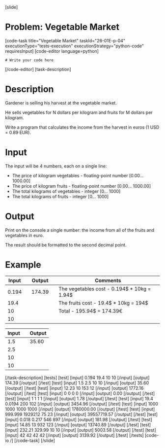 [slide]
# Problem: Vegetable Market
[code-task title="Vegetable Market" taskId="26-01E-p-04" executionType="tests-execution" executionStrategy="python-code" requiresInput]
[code-editor language=python]
```
# Write your code here
```
[/code-editor]
[task-description]
# Description
Gardener is selling his harvest at the vegetable market. 

He sells vegetables for N dollars per kilogram and fruits for M dollars per kilogram. 

Write a program that calculates the income from the harvest in euros (1 USD = 0.89 EUR).

# Input
The input will be 4 numbers, each on a single line:
- The price of kilogram vegetables - floating-point number [0.00… 1000.00]
- The price of kilogram fruits - floating-point number [0.00… 1000.00]
- The total kilograms of vegetables - integer [0… 1000]
- The total kilograms of fruits - integer [0… 1000]

# Output
Print on the console a single number: the income from all of the fruits and vegetables in euro.

The result should be formatted to the second decimal point.

# Example

| Input | | Output | | Comments |
| --- | --- | --- | --- | --- |
| 0.194 | | 174.39 | | The vegetables cost - 0.194$ \* 10kg = 1.94$ |
| 19.4 | | | | The fruits cost - 19.4$ \* 10kg  = 194$ |
| 10 | | | | Total - 195.94$ = 174.39€ |
| 10 | | | | |

| Input | | Output |
| --- | --- | --- |
| 1.5 | | 35.60 |
| 2.5 | | |
| 10 | | | 
| 10 | | | 
[/task-description]
[tests]
[test]
[input]
0.194
19.4
10
10
[/input]
[output]
174.39
[/output]
[/test]
[test]
[input]
1.5
2.5
10
10
[/input]
[output]
35.60
[/output]
[/test]
[test]
[input]
12.23
10
153
12
[/input]
[output]
1772.16
[/output]
[/test]
[test]
[input]
0
0
0
0
[/input]
[output]
0.00
[/output]
[/test]
[test]
[input]
1
1
1
1
[/input]
[output]
1.78
[/output]
[/test]
[test]
[input]
19.4
0.0194
200
102
[/input]
[output]
3454.96
[/output]
[/test]
[test]
[input]
1000
1000
1000
1000
[/input]
[output]
1780000.00
[/output]
[/test]
[test]
[input]
999.999
1929212
75
23
[/input]
[output]
39557719.57
[/output]
[/test]
[test]
[input]
0.018
0.217
546
897
[/input]
[output]
181.98
[/output]
[/test]
[test]
[input]
14.85
13
932
123
[/input]
[output]
13740.89
[/output]
[/test]
[test]
[input]
232.21
329.99
10
10
[/input]
[output]
5003.58
[/output]
[/test]
[test]
[input]
42
42
42
42
[/input]
[output]
3139.92
[/output]
[/test]
[/tests]
[code-io /]
[/code-task]
[/slide]